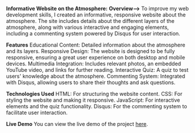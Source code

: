 **Informative Website on the Atmosphere:**
**Overview-->**
To improve my web development skills, I created an informative, responsive website about the atmosphere. The site includes details about the different layers of the atmosphere, along with various interactive and engaging elements, including a commenting system powered by Disqus for user interaction.

**Features**
Educational Content: Detailed information about the atmosphere and its layers.
Responsive Design: The website is designed to be fully responsive, ensuring a great user experience on both desktop and mobile devices.
Multimedia Integration: Includes relevant photos, an embedded YouTube video, and links for further reading.
Interactive Quiz: A quiz to test users' knowledge about the atmosphere.
Commenting System: Integrated with Disqus, allowing users to share their thoughts and ask questions.

**Technologies Used**
HTML: For structuring the website content.
CSS: For styling the website and making it responsive.
JavaScript: For interactive elements and the quiz functionality.
Disqus: For the commenting system to facilitate user interaction.

**Live Demo**
You can view the live demo of the project [here](https://kubs-03.github.io/Atmos/).
